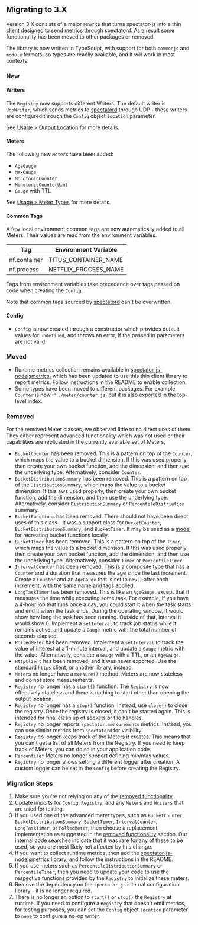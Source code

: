 ## Migrating to 3.X

Version 3.X consists of a major rewrite that turns spectator-js into a thin client designed to send
metrics through [spectatord](https://github.com/Netflix-Skunkworks/spectatord). As a result some
functionality has been moved to other packages or removed.

The library is now written in TypeScript, with support for both `commonjs` and `module` formats, so
types are readily available, and it will work in most contexts.

### New

#### Writers

The `Registry` now supports different Writers. The default writer is `UdpWriter`, which sends metrics
to [spectatord](https://github.com/Netflix-Skunkworks/spectatord) through UDP - these writers are configured through the `Config` object `location`
parameter.

See [Usage > Output Location](usage.md#output-location) for more details.

#### Meters

The following new `Meter`s have been added:

* `AgeGauge`
* `MaxGauge`
* `MonotonicCounter`
* `MonotonicCounterUint`
* `Gauge` with TTL

See [Usage > Meter Types](usage.md#meter-types) for more details.

#### Common Tags

A few local environment common tags are now automatically added to all Meters. Their values are read
from the environment variables.

| Tag          | Environment Variable |
|--------------|----------------------|
| nf.container | TITUS_CONTAINER_NAME |
| nf.process   | NETFLIX_PROCESS_NAME |

Tags from environment variables take precedence over tags passed on code when creating the `Config`.

Note that common tags sourced by [spectatord](https://github.com/Netflix-Skunkworks/spectatord) can't be overwritten.

#### Config

* `Config` is now created through a constructor which provides default values for `undefined`, and
throws an error, if the passed in parameters are not valid.

### Moved

* Runtime metrics collection remains available in [spectator-js-nodejsmetrics](https://github.com/Netflix-Skunkworks/spectator-js-nodejsmetrics),
which has been updated to use this thin client library to report metrics. Follow instructions in the README to enable collection.
* Some types have been moved to different packages. For example, `Counter` is now in `./meter/counter.js`, but it is also
exported in the top-level index.

### Removed

For the removed Meter classes, we observed little to no direct uses of them. They either represent advanced functionality
which was not used or their capabilities are replicated in the currently available set of Meters.

* `BucketCounter` has been removed. This is a pattern on top of the `Counter`, which maps the value to a bucket dimension.
   If this was used properly, then create your own bucket function, add the dimension, and then use the underlying type.
   Alternatively, consider `Counter`.
* `BucketDistributionSummary` has been removed. This is a pattern on top of the `DistributionSummary`, which maps the
   value to a bucket dimension. If this aws used properly, then create your own bucket function, add the dimension, and
   then use the underlying type. Alternatively, consider `DistributionSummary` or `PercentileDistriution` summary.
* `BucketFunctions` has been removed. There should not have been direct uses of this class - it was a support class for
  `BucketCounter`, `BucketDistributionSummary`, and `BucketTimer`. It may be used as a [model](https://github.com/Netflix/spectator-js/blob/v2.0.1/src/bucket_functions.js)
   for recreating bucket functions locally.
* `BucketTimer` has been removed. This is a pattern on top of the `Timer`, which maps the value to a bucket dimension.
   If this was used properly, then create your own bucket function, add the dimension, and then use the underlying type.
   Alternatively, consider `Timer` or `PercentileTimer`.
* `IntervalCounter` has been removed. This is a composite type that has a `Counter` and a duration that measures the age
   since the last increment. Create a `Counter` and an `AgeGauge` that is set to `now()` after each increment, with the
   same name and tags applied.
* `LongTaskTimer` has been removed. This is like an `AgeGauge`, except that it measures the time while executing some
   task. For example, if you have a 4-hour job that runs once a day, you could start it when the task starts and end it
   when the task ends. During the operating window, it would show how long the task has been running. Outside of that,
   interval it would show 0. Implement a `setInterval` to track job status while it remains active, and update a `Gauge`
   metric with the total number of seconds elapsed. 
* `PolledMeter` has been removed. Implement a `setInterval` to track the value of interest at a 1-minute interval, and
   update a `Gauge` metric with the value. Alternatively, consider a `Gauge` with a TTL, or an `AgeGauge`.
* `HttpClient` has been removed, and it was never exported. Use the standard `https` client, or another library, instead.
* `Meter`s no longer have a `measure()` method. Meters are now stateless and do not store measurements.
* `Registry` no longer has a `start()` function. The `Registry` is now effectively stateless and there is
  nothing to start other than opening the output location.
* `Registry` no longer has a `stop()` function. Instead, use `close()` to close the registry. Once the
  registry is closed, it can't be started again. This is intended for final clean up of sockets or file handles.
* `Registry` no longer reports `spectator.measurements` metrics. Instead, you can use similar metrics from
  `spectatord` for visibility.
* `Registry` no longer keeps track of the Meters it creates. This means that you can't get a list of all Meters
  from the Registry. If you need to keep track of Meters, you can do so in your application code.
* `Percentile*` Meters no longer support defining min/max values.
* `Registry` no longer allows setting a different logger after creation. A custom logger can be set in the
  `Config` before creating the Registry.

### Migration Steps

1. Make sure you're not relying on any of the [removed functionality](#removed).
2. Update imports for `Config`, `Registry`, and any `Meter`s and `Writer`s that are used for testing.
3. If you used one of the advanced meter types, such as `BucketCounter`, `BucketDistributionSummary`, `BucketTimer`,
   `IntervalCounter`, `LongTaskTimer`, or `PolledMeter`, then choose a replacement implementation as suggested in the
   [removed functionality](#removed) section. Our internal code searches indicate that it was rare for any of these
   to be used, so you are most likely not affected by this change.
4. If you want to collect runtime metrics, then add the [spectator-js-nodejsmetrics](https://github.com/Netflix-Skunkworks/spectator-js-nodejsmetrics)
   library, and follow the instructions in the README.
5. If you use meters such as `PercentileDistributionSummary` or `PercentileTimer`, then you need to update your code
   to use the respective functions provided by the `Registry` to initialize these meters.
6. Remove the dependency on the `spectator-js` internal configuration library - it is no longer required.
7. There is no longer an option to `start()` or `stop()` the `Registry` at runtime. If you need to configure a `Registry`
   that doesn't emit metrics, for testing purposes, you can set the `Config` object `location` parameter to `none` to
   configure a no-op writer.
